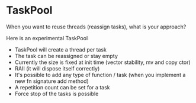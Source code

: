 # TaskPool

When you want to reuse threads (reassign tasks), what is your approach?

Here is an experimental TaskPool

- TaskPool will create a thread per task
- The task can be reassigned or stay empty
- Currently the size is fixed at init time (vector stability, mv and copy ctor)
- RAII (it will dispose itself correctly)
- It's possible to add any type of function / task (when you implement a new fn signature add method)
- A repetition count can be set for a task
- Force stop of the tasks is possible
